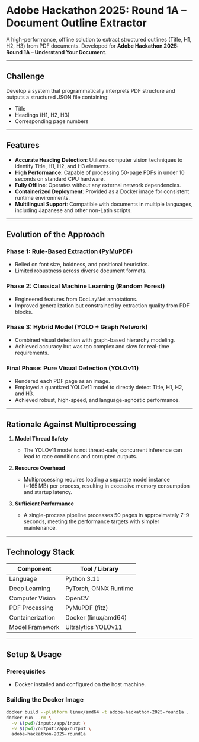 # Adobe Hackathon 2025: Round 1A – Document Outline Extractor

A high-performance, offline solution to extract structured outlines (Title, H1, H2, H3) from PDF documents. Developed for **Adobe Hackathon 2025: Round 1A – Understand Your Document**.

---

## Challenge

Develop a system that programmatically interprets PDF structure and outputs a structured JSON file containing:

- Title  
- Headings (H1, H2, H3)  
- Corresponding page numbers  

---

## Features

- **Accurate Heading Detection**: Utilizes computer vision techniques to identify Title, H1, H2, and H3 elements.  
- **High Performance**: Capable of processing 50-page PDFs in under 10 seconds on standard CPU hardware.  
- **Fully Offline**: Operates without any external network dependencies.  
- **Containerized Deployment**: Provided as a Docker image for consistent runtime environments.  
- **Multilingual Support**: Compatible with documents in multiple languages, including Japanese and other non-Latin scripts.

---

## Evolution of the Approach

### Phase 1: Rule-Based Extraction (PyMuPDF)
- Relied on font size, boldness, and positional heuristics.  
- Limited robustness across diverse document formats.

### Phase 2: Classical Machine Learning (Random Forest)
- Engineered features from DocLayNet annotations.  
- Improved generalization but constrained by extraction quality from PDF blocks.

### Phase 3: Hybrid Model (YOLO + Graph Network)
- Combined visual detection with graph-based hierarchy modeling.  
- Achieved accuracy but was too complex and slow for real-time requirements.

### Final Phase: Pure Visual Detection (YOLOv11)
- Rendered each PDF page as an image.  
- Employed a quantized YOLOv11 model to directly detect Title, H1, H2, and H3.  
- Achieved robust, high-speed, and language-agnostic performance.

---

## Rationale Against Multiprocessing

1. **Model Thread Safety**  
   - The YOLOv11 model is not thread-safe; concurrent inference can lead to race conditions and corrupted outputs.

2. **Resource Overhead**  
   - Multiprocessing requires loading a separate model instance (~165 MB) per process, resulting in excessive memory consumption and startup latency.

3. **Sufficient Performance**  
   - A single-process pipeline processes 50 pages in approximately 7–9 seconds, meeting the performance targets with simpler maintenance.

---

## Technology Stack

| Component        | Tool / Library           |
|------------------|--------------------------|
| Language         | Python 3.11              |
| Deep Learning    | PyTorch, ONNX Runtime    |
| Computer Vision  | OpenCV                   |
| PDF Processing   | PyMuPDF (fitz)           |
| Containerization | Docker (linux/amd64)     |
| Model Framework  | Ultralytics YOLOv11      |

---

## Setup & Usage

### Prerequisites
- Docker installed and configured on the host machine.

### Building the Docker Image
```bash
docker build --platform linux/amd64 -t adobe-hackathon-2025-round1a .
docker run --rm \
  -v $(pwd)/input:/app/input \
  -v $(pwd)/output:/app/output \
  adobe-hackathon-2025-round1a
